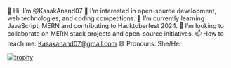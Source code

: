 👋 Hi, I’m @KasakAnand07
👀 I’m interested in open-source development, web technologies, and coding competitions.
🌱 I’m currently learning JavaScript, MERN and contributing to Hacktoberfest 2024.
💞️ I’m looking to collaborate on MERN stack projects and open-source initiatives.
📫 How to reach me: Kasakanand07@gmail.com
😄 Pronouns: She/Her

[![trophy](https://github-profile-trophy.vercel.app/?username=KasakAnand07)](https://github.com/ryo-ma/github-profile-trophy)

<!---
KasakAnand07/KasakAnand07 is a ✨ special ✨ repository because its `README.md` (this file) appears on your GitHub profile.
You can click the Preview link to take a look at your changes.
--->
